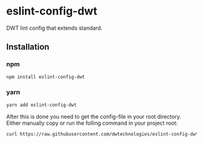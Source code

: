 eslint-config-dwt
=============

DWT lint config that extends standard.

## Installation

### npm

``` sh
npm install eslint-config-dwt
```
### yarn

``` sh
yarn add eslint-config-dwt
```

After this is done you need to get the config-file in your root directory. Either manually copy or run the folling command in your project root:

```sh 
curl https://raw.githubusercontent.com/dwtechnologies/eslint-config-dwt/master/index.js >> .eslintrc.js
```
